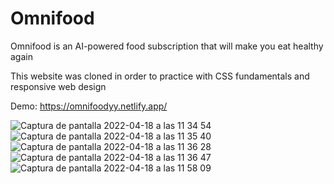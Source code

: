 # Omnifood

 Omnifood is an AI-powered food subscription that will make you eat healthy again
 
 This website was cloned in order to practice with CSS fundamentals and responsive web design

 Demo: https://omnifoodyy.netlify.app/

![Captura de pantalla 2022-04-18 a las 11 34 54](https://user-images.githubusercontent.com/86075066/163792091-51f355a3-8943-4cd8-9c44-b82b68a3c220.png)
![Captura de pantalla 2022-04-18 a las 11 35 40](https://user-images.githubusercontent.com/86075066/163792222-d6c231d3-76e2-405e-a5b1-43760f8cd237.png)
![Captura de pantalla 2022-04-18 a las 11 36 28](https://user-images.githubusercontent.com/86075066/163792098-e89b5e96-1b8c-4d2d-8e03-5361876a33ab.png)
![Captura de pantalla 2022-04-18 a las 11 36 47](https://user-images.githubusercontent.com/86075066/163792109-417b7a30-47f4-47c3-8a94-828b1bbd6ffb.png)
![Captura de pantalla 2022-04-18 a las 11 58 09](https://user-images.githubusercontent.com/86075066/163792173-b6e92fc9-8c60-4813-b580-74d429777e5e.png)
